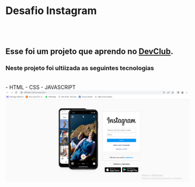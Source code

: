 <h1>Desafio Instagram</h1>
<br>
<br>
<h2>Esse foi um projeto que aprendo no <a href="https://rodolfomori.com.br/DevClub">DevClub</a>.</h2>
<h3> Neste projeto foi ultiizada as seguintes tecnologias</h3>
<br>
- HTML
- CSS
- JAVASCRIPT
<br>
<img src="https://raw.githubusercontent.com/GabrielaQuintilhano/Instagram-desafio/42e299f2e5dfad1ead41512fc49cee6cdedfe82c/IMG/Projeto%20Instagram.png"/>
